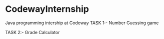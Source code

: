 # CodewayInternship
Java programming intership at Codeway
TASK 1:- Number Guessing game

TASK 2:- Grade Calculator
